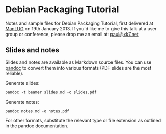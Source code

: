 Debian Packaging Tutorial
=========================

Notes and sample files for Debian Packaging Tutorial, first delivered at [ManLUG](http://www.manlug.org/) on 19th January 2013. If you'd like me to give this talk at a user group or conference, please drop me an email at: paul@xk7.net

Slides and notes
----------------

Slides and notes are available as Markdown source files. You can use [pandoc](http://johnmacfarlane.net/pandoc/) to convert them into various formats (PDF slides are the most reliable).

Generate slides:

    pandoc -t beamer slides.md -o slides.pdf

Generate notes:

    pandoc notes.md -o notes.pdf
    
For other formats, substitute the relevant type or file extension as outlined in the pandoc documentation.

